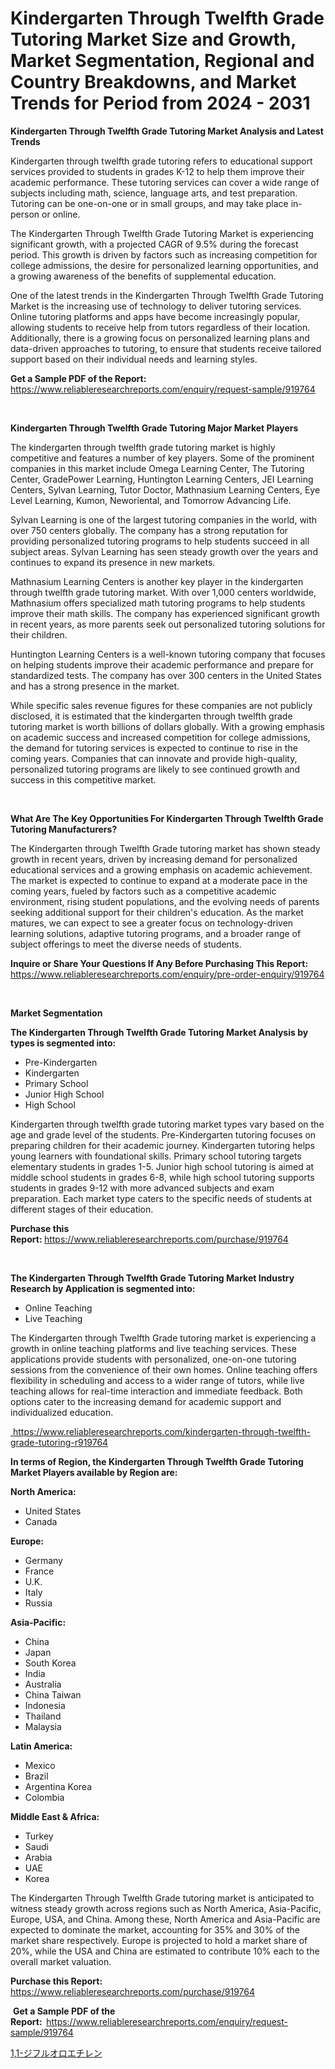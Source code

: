 <p><h1>Kindergarten Through Twelfth Grade Tutoring Market Size and Growth, Market Segmentation, Regional and Country Breakdowns, and Market Trends for Period from 2024 -  2031</h1></p><p><strong>Kindergarten Through Twelfth Grade Tutoring Market Analysis and Latest Trends</strong></p>
<p><p>Kindergarten through twelfth grade tutoring refers to educational support services provided to students in grades K-12 to help them improve their academic performance. These tutoring services can cover a wide range of subjects including math, science, language arts, and test preparation. Tutoring can be one-on-one or in small groups, and may take place in-person or online.</p><p>The Kindergarten Through Twelfth Grade Tutoring Market is experiencing significant growth, with a projected CAGR of 9.5% during the forecast period. This growth is driven by factors such as increasing competition for college admissions, the desire for personalized learning opportunities, and a growing awareness of the benefits of supplemental education. </p><p>One of the latest trends in the Kindergarten Through Twelfth Grade Tutoring Market is the increasing use of technology to deliver tutoring services. Online tutoring platforms and apps have become increasingly popular, allowing students to receive help from tutors regardless of their location. Additionally, there is a growing focus on personalized learning plans and data-driven approaches to tutoring, to ensure that students receive tailored support based on their individual needs and learning styles.</p></p>
<p><strong>Get a Sample PDF of the Report:&nbsp;</strong> <a href="https://www.reliableresearchreports.com/enquiry/request-sample/919764">https://www.reliableresearchreports.com/enquiry/request-sample/919764</a></p>
<p>&nbsp;</p>
<p><strong>Kindergarten Through Twelfth Grade Tutoring Major Market Players</strong></p>
<p><p>The kindergarten through twelfth grade tutoring market is highly competitive and features a number of key players. Some of the prominent companies in this market include Omega Learning Center, The Tutoring Center, GradePower Learning, Huntington Learning Centers, JEI Learning Centers, Sylvan Learning, Tutor Doctor, Mathnasium Learning Centers, Eye Level Learning, Kumon, Neworiental, and Tomorrow Advancing Life.</p><p>Sylvan Learning is one of the largest tutoring companies in the world, with over 750 centers globally. The company has a strong reputation for providing personalized tutoring programs to help students succeed in all subject areas. Sylvan Learning has seen steady growth over the years and continues to expand its presence in new markets.</p><p>Mathnasium Learning Centers is another key player in the kindergarten through twelfth grade tutoring market. With over 1,000 centers worldwide, Mathnasium offers specialized math tutoring programs to help students improve their math skills. The company has experienced significant growth in recent years, as more parents seek out personalized tutoring solutions for their children.</p><p>Huntington Learning Centers is a well-known tutoring company that focuses on helping students improve their academic performance and prepare for standardized tests. The company has over 300 centers in the United States and has a strong presence in the market.</p><p>While specific sales revenue figures for these companies are not publicly disclosed, it is estimated that the kindergarten through twelfth grade tutoring market is worth billions of dollars globally. With a growing emphasis on academic success and increased competition for college admissions, the demand for tutoring services is expected to continue to rise in the coming years. Companies that can innovate and provide high-quality, personalized tutoring programs are likely to see continued growth and success in this competitive market.</p></p>
<p>&nbsp;</p>
<p><strong>What Are The Key Opportunities For Kindergarten Through Twelfth Grade Tutoring Manufacturers?</strong></p>
<p><p>The Kindergarten through Twelfth Grade tutoring market has shown steady growth in recent years, driven by increasing demand for personalized educational services and a growing emphasis on academic achievement. The market is expected to continue to expand at a moderate pace in the coming years, fueled by factors such as a competitive academic environment, rising student populations, and the evolving needs of parents seeking additional support for their children's education. As the market matures, we can expect to see a greater focus on technology-driven learning solutions, adaptive tutoring programs, and a broader range of subject offerings to meet the diverse needs of students.</p></p>
<p><strong>Inquire or Share Your Questions If Any Before Purchasing This Report:</strong> <a href="https://www.reliableresearchreports.com/enquiry/pre-order-enquiry/919764">https://www.reliableresearchreports.com/enquiry/pre-order-enquiry/919764</a></p>
<p>&nbsp;</p>
<p><strong>Market Segmentation</strong></p>
<p><strong>The Kindergarten Through Twelfth Grade Tutoring Market Analysis by types is segmented into:</strong></p>
<p><ul><li>Pre-Kindergarten</li><li>Kindergarten</li><li>Primary School</li><li>Junior High School</li><li>High School</li></ul></p>
<p><p>Kindergarten through twelfth grade tutoring market types vary based on the age and grade level of the students. Pre-Kindergarten tutoring focuses on preparing children for their academic journey. Kindergarten tutoring helps young learners with foundational skills. Primary school tutoring targets elementary students in grades 1-5. Junior high school tutoring is aimed at middle school students in grades 6-8, while high school tutoring supports students in grades 9-12 with more advanced subjects and exam preparation. Each market type caters to the specific needs of students at different stages of their education.</p></p>
<p><strong>Purchase this Report:&nbsp;</strong><a href="https://www.reliableresearchreports.com/purchase/919764">https://www.reliableresearchreports.com/purchase/919764</a></p>
<p>&nbsp;</p>
<p><strong>The Kindergarten Through Twelfth Grade Tutoring Market Industry Research by Application is segmented into:</strong></p>
<p><ul><li>Online Teaching</li><li>Live Teaching</li></ul></p>
<p><p>The Kindergarten through Twelfth Grade tutoring market is experiencing a growth in online teaching platforms and live teaching services. These applications provide students with personalized, one-on-one tutoring sessions from the convenience of their own homes. Online teaching offers flexibility in scheduling and access to a wider range of tutors, while live teaching allows for real-time interaction and immediate feedback. Both options cater to the increasing demand for academic support and individualized education.</p></p>
<p><a href="https://www.reliableresearchreports.com/kindergarten-through-twelfth-grade-tutoring-r919764">&nbsp;https://www.reliableresearchreports.com/kindergarten-through-twelfth-grade-tutoring-r919764</a></p>
<p><strong>In terms of Region, the Kindergarten Through Twelfth Grade Tutoring Market Players available by Region are:</strong></p>
<p>
    <p> <strong> North America: </strong>
        <ul>
            <li>United States</li>
            <li>Canada</li>
        </ul>
        </p> 
    <p> <strong> Europe: </strong>
        <ul>
            <li>Germany</li>
            <li>France</li>
            <li>U.K.</li>
            <li>Italy</li>
            <li>Russia</li>
        </ul>
        </p> 
    <p> <strong> Asia-Pacific: </strong>
        <ul>
            <li>China</li>
            <li>Japan</li>
            <li>South Korea</li>
            <li>India</li>
            <li>Australia</li>
            <li>China Taiwan</li>
            <li>Indonesia</li>
            <li>Thailand</li>
            <li>Malaysia</li>
        </ul>
        </p> 
    <p> <strong> Latin America: </strong>
        <ul>
            <li>Mexico</li>
            <li>Brazil</li>
            <li>Argentina Korea</li>
            <li>Colombia</li>
        </ul>
        </p> 
    <p> <strong> Middle East & Africa: </strong>
        <ul>
            <li>Turkey</li>
            <li>Saudi</li>
            <li>Arabia</li>
            <li>UAE</li>
            <li>Korea</li>
        </ul>
    </p>
    </p>
<p><p>The Kindergarten Through Twelfth Grade tutoring market is anticipated to witness steady growth across regions such as North America, Asia-Pacific, Europe, USA, and China. Among these, North America and Asia-Pacific are expected to dominate the market, accounting for 35% and 30% of the market share respectively. Europe is projected to hold a market share of 20%, while the USA and China are estimated to contribute 10% each to the overall market valuation.</p></p>
<p><strong>Purchase this Report: </strong><a href="https://www.reliableresearchreports.com/purchase/919764">https://www.reliableresearchreports.com/purchase/919764</a></p>
<p>&nbsp;<strong>Get a Sample PDF of the Report:&nbsp;&nbsp;</strong><a href="https://www.reliableresearchreports.com/enquiry/request-sample/919764">https://www.reliableresearchreports.com/enquiry/request-sample/919764</a></p>
<p><strong></strong></p>
<p><p><a href="https://github.com/JoanaNitzsche/Market-Research-Report-List-1/blob/main/3467536175563.md">1,1-ジフルオロエチレン</a></p></p>